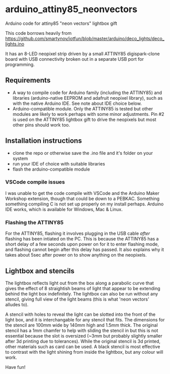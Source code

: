 # arduino_attiny85_neonvectors
Arduino code for attiny85 "neon vectors" lightbox gift

This code borrows heavily from https://github.com/smartynov/iotfun/blob/master/arduino/deco_lights/deco_lights.ino

It has an 8-LED neopixel strip driven by a small ATTINY85 digispark-clone board with USB connectivity broken out in a separate USB port for programming.

## Requirements
- A way to compile code for Arduino family (including the ATTINY85) and libraries (arduino-native EEPROM and adafruit neopixel library), such as with the native Arduino IDE. See note about IDE choice below.
- Arduino-compatible module. Only the ATTINY85 is tested but other modules are likely to work perhaps with some minor adjustments. Pin #2 is used on the ATTINY85 lightbox gift to drive the neopixels but most other pins should work too.

## Installation instructions
- clone the repo or otherwise save the .ino file and it's folder on your system
- run your IDE of choice with suitable libraries
- flash the arduino-compatible module

### VSCode compile issues
I was unable to get the code compile with VSCode and the Arduino Maker Workshop extension, though that could be down to a PEBKAC. Something something compiling C is not set up properly on my install perhaps. Arduino IDE works, which is available for Windows, Mac & Linux.

### Flashing the ATTINY85
For the ATTINY85, flashing it involves plugging in the USB cable *after* flashing has been intiated on the PC. This is because the ATTINY85 has a short delay of a few seconds upon power on for it to enter flashing mode, and flashing cannot begin after this delay has passed. It also explains why it takes about 5sec after power on to show anything on the neopixels.

## Lightbox and stencils
The lightbox reflects light out from the box along a parabolic curve that gives the effect of 8 straightish beams of light that appear to be extending behind the light box indefinitely. The lightbox can also be run without any stencil, giving full view of the light beams (this is what 'neon vectors' alludes to).

A stencil with holes to reveal the light can be slotted into the front of the light box, and it is interchangable for any stencil that fits. The dimensions for the stencil are 100mm wide by 140mm high and 1.5mm thick. The original stencil has a 1mm chamfer to help with sliding the stencil in but this is not essential because the slot is oversized (~3mm but probably slightly smaller after 3d printing due to tolerances). While the original stencil is 3d printed, other materials such as card can be used. A black stencil is most effective to contrast with the light shining from inside the lightbox, but any colour will work.

Have fun!
